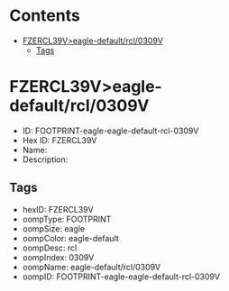 



Contents
========

* [FZERCL39V>eagle-default/rcl/0309V](#fzercl39veagle-defaultrcl0309v)
	* [Tags](#tags)

# FZERCL39V>eagle-default/rcl/0309V

- ID: FOOTPRINT-eagle-eagle-default-rcl-0309V
- Hex ID: FZERCL39V
- Name: 
- Description: 

## Tags

- hexID: FZERCL39V
- oompType: FOOTPRINT
- oompSize: eagle
- oompColor: eagle-default
- oompDesc: rcl
- oompIndex: 0309V
- oompName: eagle-default/rcl/0309V
- oompID: FOOTPRINT-eagle-eagle-default-rcl-0309V
